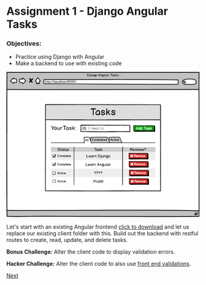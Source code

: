 # Assignment 1 - Django Angular Tasks

### Objectives:
* Practice using Django with Angular
* Make a backend to use with existing code

<img src="https://raw.githubusercontent.com/wgoode3/djangular/master/assets/assignment1.png" alt="wireframe">

Let's start with an existing Angular frontend [click to download](https://github.com/wgoode3/djangular/raw/master/assets/client.zip) and let us replace our existing client folder with this. Build out the backend with restful routes to create, read, update, and delete tasks. 

<strong>Bonus Challenge:</strong> Alter the client code to display validation errors.

<strong>Hacker Challenge:</strong> Alter the client code to also use [front end validations](https://angular.io/guide/form-validation).

[Next](https://raw.githubusercontent.com/wgoode3/djangular/master/page6.md)